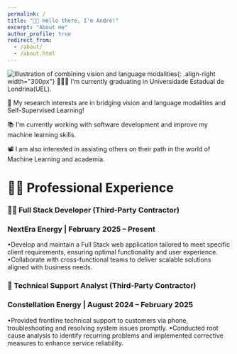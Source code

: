 ```yaml
---
permalink: /
title: "👋🏼 Hello there, I'm André!"
excerpt: "About me"
author_profile: true
redirect_from: 
  - /about/
  - /about.html
---
```




![Illustration of combining vision and language modalities](/images/image_to_text_vis.png){: .align-right width="300px"}
👨🏻‍💻 I'm currently graduating in Universidade Estadual de Londrina(UEL).

🔬 My research interests are in bridging vision and language modalities and Self-Supervised Learning!

📚 I'm currently working with software development and improve my machine learning skills.

📽️ I am also interested in assisting others on their path in the world of Machine Learning and academia.

# 👨🏻 Professional Experience

### 🧑‍💻 Full Stack Developer (Third-Party Contractor) 
### NextEra Energy | February 2025 – Present 

 •Develop and maintain a Full Stack web application tailored to meet specific client requirements, ensuring optimal functionality and user experience. 
 •Collaborate with cross-functional teams to deliver scalable solutions aligned with business needs.

### 💬 Technical Support Analyst (Third-Party Contractor) 
### Constellation Energy | August 2024 – February 2025 

 •Provided frontline technical support to customers via phone, troubleshooting and resolving system issues promptly. 
 •Conducted root cause analysis to identify recurring problems and implemented corrective measures to enhance service reliability.







